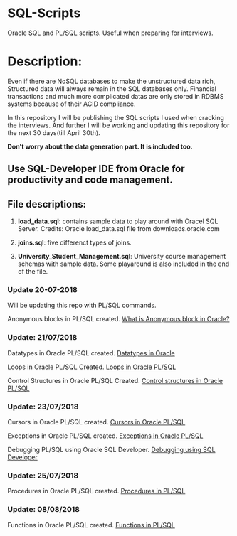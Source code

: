 # SQL-Scripts
Oracle SQL and PL/SQL scripts. Useful when preparing for interviews.

# Description:
Even if there are NoSQL databases to make the unstructured data rich, Structured data will always remain in the SQL databases only. Financial transactions and much more complicated datas are only stored in RDBMS systems because of their ACID compliance.

In this repository I will be publishing the SQL scripts I used when cracking the interviews. And further I will be working and updating this repository for the next 30 days(till April 30th).

**Don't worry about the data generation part. It is included too.**

## Use SQL-Developer IDE from Oracle for productivity and code management.

## File descriptions:

1. **load_data.sql**:
      contains sample data to play around with Oracel SQL Server.
Credits: Oracle load_data.sql file from downloads.oracle.com

2. **joins.sql**:
      five differenct types of joins.
      
3. **University_Student_Management.sql**:
      University course management schemas with sample data. Some playaround is also included in the end of the file.

### Update 20-07-2018
Will be updating this repo with PL/SQL commands.

Anonymous blocks in PL/SQL created. [What is Anonymous block in Oracle?](https://www.google.co.in/search?q=what+is+anonymous+block+in+oracle&oq=what+is+anonymous+blo&aqs=chrome.0.0j69i57j0l4.6157j1j7&sourceid=chrome&ie=UTF-8)

### Update: 21/07/2018
Datatypes in Oracle PL/SQL created. [Datatypes in Oracle](https://docs.oracle.com/cd/B28359_01/appdev.111/b28370/datatypes.htm#i10924)

Loops in Oracle PL/SQL Created. [Loops in Oracle PL/SQL](https://docs.oracle.com/cd/B28359_01/appdev.111/b28370/loop_statement.htm#LNPLS01328)

Control Structures in Oracle PL/SQL Created. [Control structures in Oracle PL/SQL](https://docs.oracle.com/cd/B19306_01/appdev.102/b14261/controlstructures.htm)

### Update: 23/07/2018
Cursors in Oracle PL/SQL created. [Cursors in Oracle PL/SQL](https://www.tutorialspoint.com/plsql/plsql_cursors.htm)

Exceptions in Oracle PL/SQL created. [Exceptions in Oracle PL/SQL](https://docs.oracle.com/cd/E11882_01/timesten.112/e21639/exceptions.htm#TTPLS191)

Debugging PL/SQL using Oracle SQL Developer. [Debugging using SQL Developer](http://www.oracle.com/webfolder/technetwork/tutorials/obe/db/11g/r2/prod/appdev/sqldev/plsql_debug/plsql_debug_otn.htm)

### Update: 25/07/2018
Procedures in Oracle PL/SQL created. [Procedures in PL/SQL](https://docs.oracle.com/cd/B28359_01/appdev.111/b28370/subprograms.htm#CHDDCFHD)

### Update: 08/08/2018
Functions in Oracle PL/SQL created. [Functions in PL/SQL](https://docs.oracle.com/cd/B19306_01/server.102/b14200/statements_5009.htm)